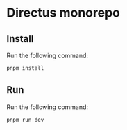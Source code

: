# Directus monorepo
## Install

Run the following command:

```sh
pnpm install
```

## Run

Run the following command:

```sh
pnpm run dev
```

